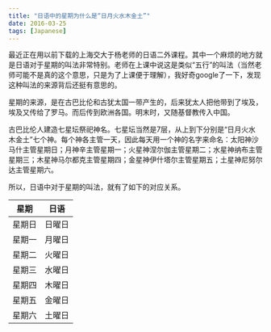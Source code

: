 ```yaml
---
title: "日语中的星期为什么是“日月火水木金土”"
date: 2016-03-25
tags: [Japanese]
---
```


最近正在用以前下载的上海交大于杨老师的日语二外课程。其中一个麻烦的地方就是日语对于星期的叫法非常特别。老师在上课中说这是类似“五行”的叫法（当然老师可能不是真的这个意思，只是为了上课便于理解），我好奇google了一下，发现这种叫法的来源背后还挺有意思的。

星期的来源，是在古巴比伦和古犹太国一带产生的，后来犹太人把他带到了埃及，埃及又传给了罗马。而后传到欧洲各国。明末时，又随基督教传入中国。

古巴比伦人建造七星坛祭祀神名。七星坛当然是7层，从上到下分别是“日月火水木金土”七个神。每个神各主管一天，因此每天用一个神的名字来命名：太阳神沙马什主管星期日；月神辛主管星期一；火星神涅尔伽主管星期二；水星神纳布主管星期三；木星神马尔都克主管星期四；金星神伊什塔尔主管星期五；土星神尼努尔达主管星期六。

所以，日语中对于星期的叫法，就有了如下的对应关系。

<table><thead><tr><th align="center">星期</th><th align="center">日语</th></tr></thead><tbody><tr><td align="center">星期日</td><td align="center">日曜日</td></tr><tr><td align="center">星期一</td><td align="center">月曜日</td></tr><tr><td align="center">星期二</td><td align="center">火曜日</td></tr><tr><td align="center">星期三</td><td align="center">水曜日</td></tr><tr><td align="center">星期四</td><td align="center">木曜日</td></tr><tr><td align="center">星期五</td><td align="center">金曜日</td></tr><tr><td align="center">星期六</td><td align="center">土曜日</td></tr></tbody></table>
